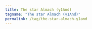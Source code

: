 ```yaml
---
title: The star Almach (γ1And)
tagname: "The star Almach (γ1And)"
permalink: /tag/the-star-almach-γ1and
---
```

